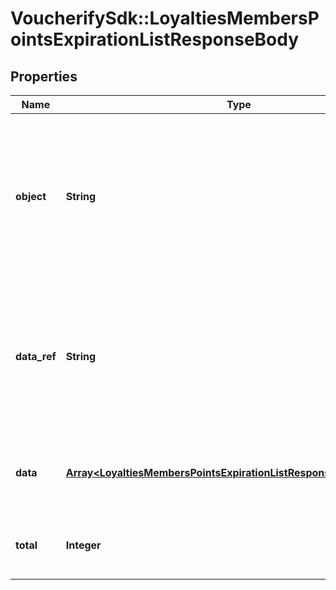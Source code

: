 # VoucherifySdk::LoyaltiesMembersPointsExpirationListResponseBody

## Properties

| Name | Type | Description | Notes |
| ---- | ---- | ----------- | ----- |
| **object** | **String** | The type of the object represented by JSON. This object stores information about loyalty points expiration buckets in a dictionary. | [optional][default to &#39;list&#39;] |
| **data_ref** | **String** | Identifies the name of the attribute that contains the array of loyalty points expiration bucket objects. | [optional][default to &#39;data&#39;] |
| **data** | [**Array&lt;LoyaltiesMembersPointsExpirationListResponseBodyDataItem&gt;**](LoyaltiesMembersPointsExpirationListResponseBodyDataItem.md) | Contains array of loyalty points expiration buckets. | [optional] |
| **total** | **Integer** | Total number of point expiration buckets. | [optional] |

